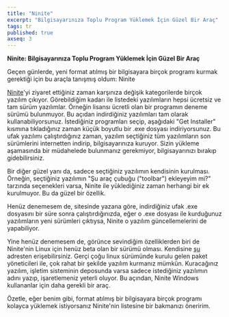 ```yaml
---
title: "Ninite"
excerpt: "Bilgisayarınıza Toplu Program Yüklemek İçin Güzel Bir Araç"
tags: tr
published: true
axseq: 3
---
```


**Ninite: Bilgisayarınıza Toplu Program Yüklemek İçin Güzel Bir Araç**

Geçen günlerde, yeni format atılmış bir bilgisayara birçok programı kurmak
gerektiği için bu araçla tanışmış oldum: Ninite

[Ninite](http://www.ninite.com/)'yi ziyaret ettiğiniz zaman karşınıza değişik
kategorilerde birçok yazılım çıkıyor. Görebildiğim kadarı ile listedeki
yazılımların hepsi ücretsiz ve tam sürüm yazılımlar. Örneğin lisansı ücretli
olan bir programın deneme sürümü bulunmuyor. Bu açıdan indirdiğiniz yazılımları
tam olarak kullanabiliyorsunuz. İstediğiniz programları seçip, aşağıdaki "Get
Installer" kısmına tıkladığınız zaman küçük boyutlu bir .exe dosyası
indiriyorsunuz. Bu ufak yazılımı çalıştırdığınız zaman, yazılım seçtiğiniz tüm
yazılımların son sürümlerini internetten indirip, bilgisayarınıza kuruyor. Sizin
yükleme aşamasında bir müdahelede bulunmanız gerekmiyor, bilgisayarınızı bırakıp
gidebilirsiniz.

Bir diğer güzel yanı da, sadece seçtiğiniz yazılımın kendisinin kurulması.
Örneğin, seçtiğiniz yazılımın  "Şu araç çubuğu ("toolbar") ekleyeyim mi?"
tarzında seçenekleri varsa, Ninite ile yüklediğiniz zaman herhangi bir ek
kurulmuyor. Bu da güzel bir özellik.

Henüz denemesem de, sitesinde yazana göre, indirdiğiniz ufak .exe dosyasını bir
süre sonra çalıştırdığınızda, eğer o .exe dosyası ile kurduğunuz yazılımların
yeni sürümleri çıktıysa, Ninite o yazılım güncellemelerini de yapabiliyor.

Yine henüz denemesem de, görünce sevindiğim özelliklerden biri de Ninite'nin
Linux için henüz beta olan bir sürümü olması. Kendisine
[şu](http://ninite.com/linux/) adresten erişebilirsiniz. Gerçi çoğu linux
sürümünde kurulu gelen paket yöneticileri ile, çok rahat bir şekilde yazılım
kurmanız mümkün. Kuracağınız yazılım, işletim sisteminin deposunda varsa sadece
istediğiniz yazılımın adını yazıp, işaretlemeniz yeterli oluyor. Bu açından,
Ninite Windows kullananlar için daha gerekli bir araç.

Özetle, eğer benim gibi, format atılmış bir bilgisayara birçok programı kolayca
yüklemek istiyorsanız Ninite'nin listesine bir bakmanızı öneririm.
